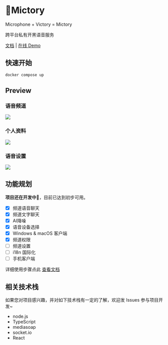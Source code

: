 # 🚧Mictory

Microphone + Victory = Mictory

跨平台私有开黑语音服务

[文档](https://smilecc.github.io/mictory/) | [在线 Demo](https://mictory.smilec.cc/)

## 快速开始

```bash
docker compose up
```

## Preview

### 语音频道

![](https://i.imgur.com/npAIvVg.png)

### 个人资料

![](https://i.imgur.com/j5WGEnu.png)

### 语音设置

![](https://i.imgur.com/AgwsYZV.png)

## 功能规划

**项目还在开发中🚧**，目前已达到初步可用。

- [x] 频道语音聊天
- [x] 频道文字聊天
- [x] AI降噪
- [x] 语音设备选择
- [x] Windows & macOS 客户端
- [x] 频道权限
- [ ] 频道设置
- [ ] i18n 国际化
- [ ] 手机客户端

详细使用步骤点此 [查看文档](https://smilecc.github.io/mictory/)

## 相关技术栈

如果您对项目感兴趣，并对如下技术栈有一定的了解，欢迎发 Issues 参与项目开发~

- node.js
- TypeScript
- mediasoap
- socket.io
- React

